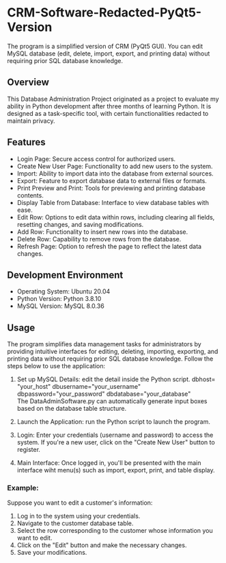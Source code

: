 # CRM-Software-Redacted-PyQt5-Version
The program is a simplified version of CRM (PyQt5 GUI). You can edit MySQL database (edit, delete, import, export, and printing data) without requiring prior SQL database knowledge.

## Overview
This Database Administration Project originated as a project to evaluate my ability in Python development after three months of learning Python. It is designed as a task-specific tool, with certain functionalities redacted to maintain privacy.

## Features
- Login Page: Secure access control for authorized users.
- Create New User Page: Functionality to add new users to the system.
- Import: Ability to import data into the database from external sources.
- Export: Feature to export database data to external files or formats.
- Print Preview and Print: Tools for previewing and printing database contents.
- Display Table from Database: Interface to view database tables with ease.
- Edit Row: Options to edit data within rows, including clearing all fields, resetting changes, and saving modifications.
- Add Row: Functionality to insert new rows into the database.
- Delete Row: Capability to remove rows from the database.
- Refresh Page: Option to refresh the page to reflect the latest data changes.

## Development Environment
- Operating System: Ubuntu 20.04
- Python Version: Python 3.8.10
- MySQL Version: MySQL 8.0.36

## Usage
The program simplifies data management tasks for administrators by providing intuitive interfaces for editing, deleting, importing, exporting, and printing data without requiring prior SQL database knowledge. Follow the steps below to use the application:
1. Set up MySQL Details: edit the detail inside the Python script.
dbhost= "your_host" 
dbusername="your_username"
dbpassword="your_password"
dbdatabase="your_database"  
The DataAdminSoftware.py can automatically generate input boxes based on the database table structure. 

2. Launch the Application: run the Python script to launch the program.
3. Login: Enter your credentials (username and password) to access the system. If you're a new user, click on the "Create New User" button to register.
4. Main Interface: Once logged in, you'll be presented with the main interface wiht menu(s) such as import, export, print, and table display.

### Example:
Suppose you want to edit a customer's information:
1. Log in to the system using your credentials.
2. Navigate to the customer database table.
3. Select the row corresponding to the customer whose information you want to edit.
4. Click on the "Edit" button and make the necessary changes.
5. Save your modifications.
